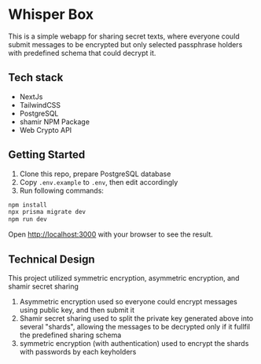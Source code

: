 Whisper Box
===========

This is a simple webapp for sharing secret texts, where everyone could submit messages to be encrypted but only selected passphrase holders with predefined schema that could decrypt it.

## Tech stack
- NextJs
- TailwindCSS
- PostgreSQL
- shamir NPM Package
- Web Crypto API

## Getting Started

1. Clone this repo, prepare PostgreSQL database
2. Copy `.env.example` to `.env`, then edit accordingly
3. Run following commands:
```bash
npm install
npx prisma migrate dev
npm run dev
```

Open [http://localhost:3000](http://localhost:3000) with your browser to see the result.

## Technical Design
This project utilized symmetric encryption, asymmetric encryption, and shamir secret sharing

1. Asymmetric encryption used so everyone could encrypt messages using public key, and then submit it
2. Shamir secret sharing used to split the private key generated above into several "shards", allowing the messages to be decrypted only if it fullfil the predefined sharing schema
3. symmetric encryption (with authentication) used to encrypt the shards with passwords by each keyholders
